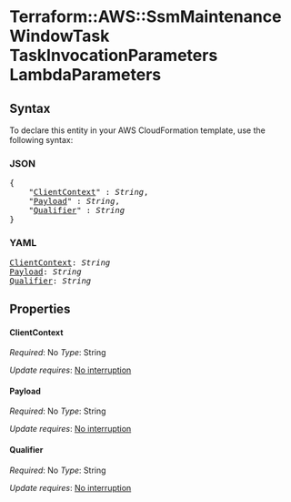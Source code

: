 # Terraform::AWS::SsmMaintenanceWindowTask TaskInvocationParameters LambdaParameters

## Syntax

To declare this entity in your AWS CloudFormation template, use the following syntax:

### JSON

<pre>
{
    "<a href="#clientcontext" title="ClientContext">ClientContext</a>" : <i>String</i>,
    "<a href="#payload" title="Payload">Payload</a>" : <i>String</i>,
    "<a href="#qualifier" title="Qualifier">Qualifier</a>" : <i>String</i>
}
</pre>

### YAML

<pre>
<a href="#clientcontext" title="ClientContext">ClientContext</a>: <i>String</i>
<a href="#payload" title="Payload">Payload</a>: <i>String</i>
<a href="#qualifier" title="Qualifier">Qualifier</a>: <i>String</i>
</pre>

## Properties

#### ClientContext

_Required_: No
_Type_: String

_Update requires_: [No interruption](https://docs.aws.amazon.com/AWSCloudFormation/latest/UserGuide/using-cfn-updating-stacks-update-behaviors.html#update-no-interrupt)

#### Payload

_Required_: No
_Type_: String

_Update requires_: [No interruption](https://docs.aws.amazon.com/AWSCloudFormation/latest/UserGuide/using-cfn-updating-stacks-update-behaviors.html#update-no-interrupt)

#### Qualifier

_Required_: No
_Type_: String

_Update requires_: [No interruption](https://docs.aws.amazon.com/AWSCloudFormation/latest/UserGuide/using-cfn-updating-stacks-update-behaviors.html#update-no-interrupt)


